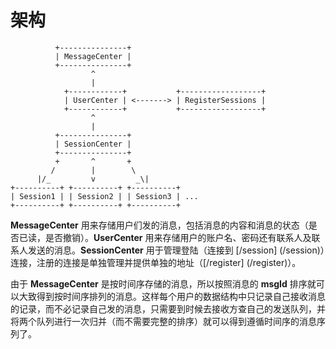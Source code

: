 # 架构

```
          +---------------+
          | MessageCenter |
          +---------------+
                  ^
                  |
            +------------+           +------------------+
            | UserCenter | <-------> | RegisterSessions |
            +------------+           +------------------+
                  ^
                  |
          +---------------+
          | SessionCenter |
          +---------------+
          +       ^       +
         /        |        \
      |/_         v         _\|
+----------+ +----------+ +----------+
| Session1 | | Session2 | | Session3 | ...
+----------+ +----------+ +----------+
```
**MessageCenter** 用来存储用户们发的消息，包括消息的内容和消息的状态（是否已读，是否撤销）。**UserCenter** 用来存储用户的账户名、密码还有联系人及联系人发送的消息。**SessionCenter** 用于管理登陆（连接到 [/session] (/session)）连接，注册的连接是单独管理并提供单独的地址（[/register] (/register)）。



由于 **MessageCenter** 是按时间序存储的消息，所以按照消息的 **msgId** 排序就可以大致得到按时间序排列的消息。这样每个用户的数据结构中只记录自己接收消息的记录，而不必记录自己发的消息，只需要到时候去接收方查自己的发送队列，并将两个队列进行一次归并（而不需要完整的排序）就可以得到遵循时间序的消息序列了。